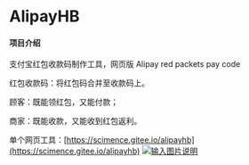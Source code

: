 # AlipayHB

#### 项目介绍
支付宝红包收款码制作工具，网页版
Alipay red packets pay code

红包收款码：将红包码合并至收款码上。

顾客：既能领红包，又能付款；

商家：既能收款，又能收到红包返利。

单个网页工具：[https://scimence.gitee.io/alipayhb](https://scimence.gitee.io/alipayhb)
[![输入图片说明](https://images.gitee.com/uploads/images/2018/1009/004845_8dc26321_334438.png "10001.png")](https://scimence.gitee.io/alipayhb)

